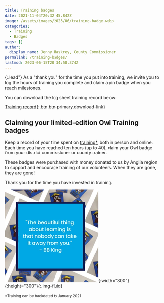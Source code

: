 ```yaml
---
title: Training badges
date: 2021-11-04T20:32:45.842Z
image: /assets/images/2023/06/training-badge.webp
categories:
  - Training
  - Badges
tags: []
author:
  display_name: Jenny Maskrey, County Commissioner
permalink: /training-badges/
lastmod: 2023-06-15T20:34:58.374Z
---
```

{:.lead"}
As a "thank you" for the time you put into training, we invite you to log the hours of training you complete and claim a pin badge when you reach milestones.

You can download the log sheet training record below:

[Training record](/assets/docs/2023/training-record.docx){:.btn.btn-primary.download-link}

## Claiming your limited-edition Owl Training badges

Keep a record of your time spent on [training*](#backdate "Training can be backdated to January 2021"), both in person and online.  Each time you have reached ten hours (up to 40), claim your Owl badge from your district commissioner or county trainer.

These badges were purchased with money donated to us by Anglia region to support and encourage training of our volunteers.  When they are gone, they are gone!

Thank you for the time you have invested in training.

![Quote: The beautiful thing about learning is that nobody can take it away from you - B.B. King](/assets/images/2023/06/training-badges-post1.webp){:width="300"}{:height="300"}{:.img-fluid}

<p id="backdate"><small>*Training can be backdated to January 2021</small></p>
